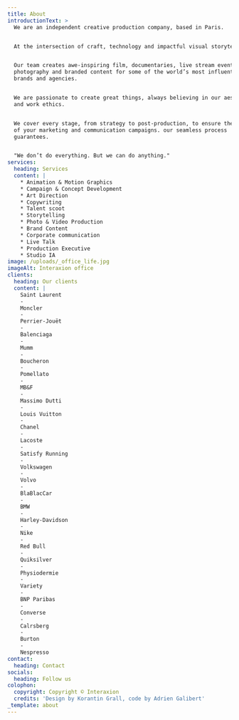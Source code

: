 ```yaml
---
title: About
introductionText: >
  We are an independent creative production company, based in Paris.


  At the intersection of craft, technology and impactful visual storytelling.


  Our team creates awe-inspiring film, documentaries, live stream events, still 
  photography and branded content for some of the world’s most influential 
  brands and agencies.


  We are passionate to create great things, always believing in our aesthetic 
  and work ethics.


  We cover every stage, from strategy to post-production, to ensure the success 
  of your marketing and communication campaigns. our seamless process 
  guarantees.


  "We don’t do everything. But we can do anything."
services:
  heading: Services
  content: |
    * Animation & Motion Graphics
    * Campaign & Concept Development
    * Art Direction
    * Copywriting
    * Talent scoot
    * Storytelling
    * Photo & Video Production
    * Brand Content
    * Corporate communication
    * Live Talk
    * Production Executive
    * Studio IA
image: /uploads/_office_life.jpg
imageAlt: Interaxion office
clients:
  heading: Our clients
  content: |
    Saint Laurent 
    -
    Moncler
    -
    Perrier-Jouët
    -
    Balenciaga
    -
    Mumm
    -
    Boucheron
    -
    Pomellato
    -
    MB&F
    -
    Massimo Dutti
    -
    Louis Vuitton
    -
    Chanel
    -
    Lacoste
    -
    Satisfy Running
    -
    Volkswagen
    -
    Volvo
    -
    BlaBlacCar
    -
    BMW
    -
    Harley-Davidson
    -
    Nike
    -
    Red Bull
    -
    Quiksilver
    -
    Physiodermie
    -
    Variety 
    -
    BNP Paribas
    -
    Converse
    -
    Calrsberg
    -
    Burton
    -
    Nespresso
contact:
  heading: Contact
socials:
  heading: Follow us
colophon:
  copyright: Copyright © Interaxion
  credits: 'Design by Korantin Grall, code by Adrien Galibert'
_template: about
---
```


